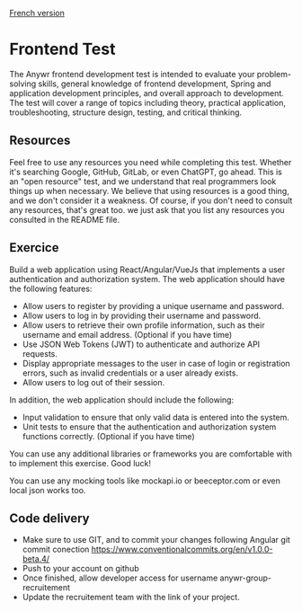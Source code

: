 [French version](README_FR.md)

# Frontend Test

The Anywr frontend development test is intended to evaluate your problem-solving skills, general knowledge of frontend development, Spring and application development principles, and overall approach to development. The test will cover a range of topics including theory, practical application, troubleshooting, structure design, testing, and critical thinking.

## Resources

Feel free to use any resources you need while completing this test. Whether it's searching Google, GitHub, GitLab, or even ChatGPT, go ahead. This is an "open resource" test, and we understand that real programmers look things up when necessary. We believe that using resources is a good thing, and we don't consider it a weakness. Of course, if you don't need to consult any resources, that's great too. we just ask that you list any resources you consulted in the README file.

## Exercice

Build a web application using React/Angular/VueJs that implements a user authentication and authorization system. The web application should have the following features:

- Allow users to register by providing a unique username and password.
- Allow users to log in by providing their username and password.
- Allow users to retrieve their own profile information, such as their username and email address. (Optional if you have time)
- Use JSON Web Tokens (JWT) to authenticate and authorize API requests.
- Display appropriate messages to the user in case of login or registration errors, such as invalid credentials or a user already exists.
- Allow users to log out of their session.

In addition, the web application should include the following:

- Input validation to ensure that only valid data is entered into the system.
- Unit tests to ensure that the authentication and authorization system functions correctly. (Optional if you have time)

You can use any additional libraries or frameworks you are comfortable with to implement this exercise. Good luck!

You can use any mocking tools like mockapi.io or beeceptor.com or even local json works too.

## Code delivery
- Make sure to use GIT, and to commit your changes following Angular git commit conection https://www.conventionalcommits.org/en/v1.0.0-beta.4/
- Push to your account on github
- Once finished, allow developer access for username anywr-group-recruitement
- Update the recruitement team with the link of your project.
